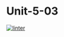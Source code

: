 # Unit-5-03
 [![linter](https://github.com/<OWNER>/<REPOSITORY>/workflows/linter/badge.svg)](https://github.com/marketplace/actions/super-linter)   
